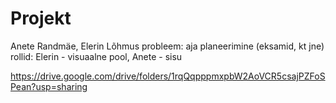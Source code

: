 # Projekt
Anete Randmäe, Elerin Lõhmus
probleem: aja planeerimine (eksamid, kt jne)
rollid: Elerin - visuaalne pool, Anete - sisu

https://drive.google.com/drive/folders/1rqQqpppmxpbW2AoVCR5csajPZFoSPean?usp=sharing
